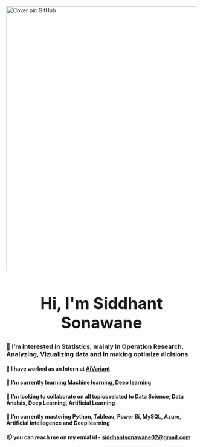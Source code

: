 <img src="https://github.com/Siddhant1803/Siddhant1803/assets/127285389/17120915-6e73-4313-8a0d-21fbcd2557e7" alt="Cover pic GitHub" style="width: 1300px; height: 700px;">

## <div style="text-align:center;"> <h1>Hi, I'm Siddhant Sonawane</h1> </div>

###  👀 I’m interested in Statistics, mainly in Operation Research, Analyzing, Vizualizing data and in making optimize dicisions

####  🔭 I have worked as an Intern at [AiVariant](https://aivariant.com/)

####  🌱 I’m currently learning Machine learning, Deep learning 

####  💞️ I’m looking to collaborate on all topics related to Data Science, Data Analsis, Deep Learning, Artificial Learning

####  🌱 I’m currently mastering Python, Tableau, Power Bi,  MySQL, Azure, Artificial intellegence and Deep learning

####  📫 you can reach me on my emial id - siddhantsonawane02@gmail.com

<!---
Siddhant1803/Siddhant1803 is a ✨ special ✨ repository because its `README.md` (this file) appears on your GitHub profile.
You can click the Preview link to take a look at your changes.
--->
